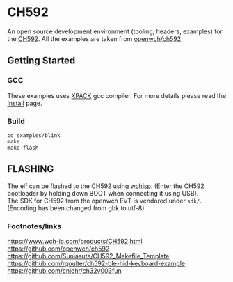 # CH592

An open source development environment (tooling, headers, examples) for the [CH592](https://www.wch-ic.com/products/CH592.html). All the examples are taken from [openwch/ch592](https://github.com/openwch/ch592)


## Getting Started

### GCC

These examples uses [XPACK](https://github.com/xpack-dev-tools/riscv-none-elf-gcc-xpack) gcc compiler. For more details please read the [Install](https://xpack.github.io/dev-tools/riscv-none-elf-gcc/install/) page.

### Build

```
cd examples/blink
make
make flash
```

## FLASHING

The elf can be flashed to the CH592 using [wchisp](https://github.com/ch32-rs/wchisp). (Enter the CH592 bootloader by holding down BOOT when connecting it using USB).\
The SDK for CH592 from the openwch EVT is vendored under ``sdk/``. (Encoding has been changed from gbk to utf-8). 

### Footnotes/links

https://www.wch-ic.com/products/CH592.html
https://github.com/openwch/ch592
https://github.com/Suniasuta/CH592_Makefile_Template
https://github.com/rgoulter/ch592-ble-hid-keyboard-example
https://github.com/cnlohr/ch32v003fun

